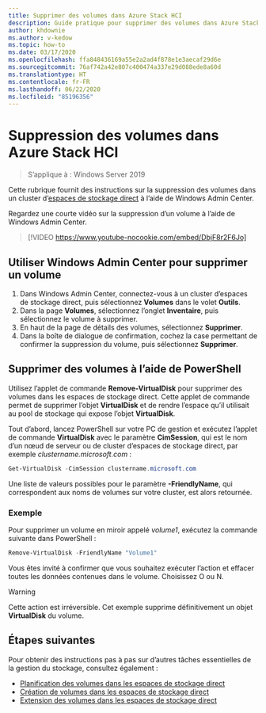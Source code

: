 ```yaml
---
title: Supprimer des volumes dans Azure Stack HCI
description: Guide pratique pour supprimer des volumes dans Azure Stack HCI à l’aide de Windows Admin Center et de PowerShell.
author: khdownie
ms.author: v-kedow
ms.topic: how-to
ms.date: 03/17/2020
ms.openlocfilehash: ffa848436169a55e2a2ad4f878e1e3aecaf29d6e
ms.sourcegitcommit: 76af742a42e807c400474a337e29d088ede8a60d
ms.translationtype: HT
ms.contentlocale: fr-FR
ms.lasthandoff: 06/22/2020
ms.locfileid: "85196356"
---
```

# <a name="deleting-volumes-in-azure-stack-hci"></a>Suppression des volumes dans Azure Stack HCI

> S’applique à : Windows Server 2019

Cette rubrique fournit des instructions sur la suppression des volumes dans un cluster d’[espaces de stockage direct](/windows-server/storage/storage-spaces/storage-spaces-direct-overview) à l’aide de Windows Admin Center.

Regardez une courte vidéo sur la suppression d’un volume à l’aide de Windows Admin Center.

> [!VIDEO https://www.youtube-nocookie.com/embed/DbjF8r2F6Jo]

## <a name="use-windows-admin-center-to-delete-a-volume"></a>Utiliser Windows Admin Center pour supprimer un volume

1. Dans Windows Admin Center, connectez-vous à un cluster d’espaces de stockage direct, puis sélectionnez **Volumes** dans le volet **Outils**.
2. Dans la page **Volumes**, sélectionnez l’onglet **Inventaire**, puis sélectionnez le volume à supprimer.
3. En haut de la page de détails des volumes, sélectionnez **Supprimer**.
4. Dans la boîte de dialogue de confirmation, cochez la case permettant de confirmer la suppression du volume, puis sélectionnez **Supprimer**.

## <a name="delete-volumes-using-powershell"></a>Supprimer des volumes à l’aide de PowerShell

Utilisez l’applet de commande **Remove-VirtualDisk** pour supprimer des volumes dans les espaces de stockage direct. Cette applet de commande permet de supprimer l’objet **VirtualDisk** et de rendre l’espace qu’il utilisait au pool de stockage qui expose l’objet **VirtualDisk**.

Tout d’abord, lancez PowerShell sur votre PC de gestion et exécutez l’applet de commande **VirtualDisk** avec le paramètre **CimSession**, qui est le nom d’un nœud de serveur ou de cluster d’espaces de stockage direct, par exemple *clustername.microsoft.com* :

```PowerShell
Get-VirtualDisk -CimSession clustername.microsoft.com
```

Une liste de valeurs possibles pour le paramètre **-FriendlyName**, qui correspondent aux noms de volumes sur votre cluster, est alors retournée.

### <a name="example"></a>Exemple

Pour supprimer un volume en miroir appelé *volume1*, exécutez la commande suivante dans PowerShell :

```PowerShell
Remove-VirtualDisk -FriendlyName "Volume1"
```

Vous êtes invité à confirmer que vous souhaitez exécuter l’action et effacer toutes les données contenues dans le volume. Choisissez O ou N.

   > [!WARNING]
   > Cette action est irréversible. Cet exemple supprime définitivement un objet **VirtualDisk** du volume.

## <a name="next-steps"></a>Étapes suivantes

Pour obtenir des instructions pas à pas sur d’autres tâches essentielles de la gestion du stockage, consultez également :

- [Planification des volumes dans les espaces de stockage direct](../concepts/plan-volumes.md)
- [Création de volumes dans les espaces de stockage direct](create-volumes.md)
- [Extension des volumes dans les espaces de stockage direct](extend-volumes.md)